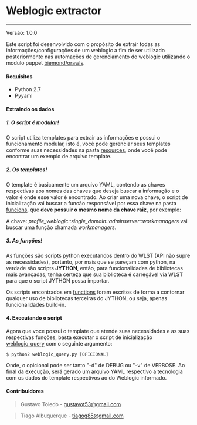 # Weblogic extractor
---
Versão: 1.0.0

Este script foi desenvolvido com o propósito de extrair todas as informações/configurações de um weblogic a fim de ser utilizado posteriormente nas automações de gerenciamento do weblogic utilizando o modulo puppet [biemond/orawls](https://github.com/biemond/biemond-orawls).


#### Requisitos

- Python 2.7
- Pyyaml


#### Extraindo os dados

##### 1. O script é modular!

O script utiliza templates para extrair as informações e possui o funcionamento modular, isto é, você pode gerenciar seus templates conforme suas necessidades na pasta [resources](resources/), onde você pode encontrar um exemplo de arquivo template.

##### 2. Os templates!

O template é basicamente um arquivo YAML, contendo as chaves respectivas aos nomes das chaves que deseja buscar a informação e o valor é onde esse valor é encontrado. Ao criar uma nova chave, o script de inicialização vai buscar a funcão responsável por essa chave na pasta [funcions](funcions/), que **deve possuir o mesmo nome da chave raiz**, por exemplo:

A chave: *profile_weblogic::single_domain::adminserver::workmanagers* vai buscar uma função chamada *workmanagers*.

##### 3. As funções!

As funções são scripts python executandos dentro do WLST (API não supre as necessidades), portanto, por mais que se pareçam com python, na verdade são scripts **JYTHON**, então, para funcionalidades de bibliotecas mais avançadas, tenha certeza que sua biblioteca é carregável via WLST para que o script JYTHON possa importar.

Os scripts encontrados em [functions](functions/) foram escritos de forma a contornar qualquer uso de bibliotecas terceiras do JYTHON, ou seja, apenas funcionalidades build-in.

#### 4. Executando o script

Agora que voce possui o template que atende suas necessidades e as suas respectivas funções, basta executar o script de inicialização [weblogic_query](weblogic_query.py) com o seguinte argumento:

    $ python2 weblogic_query.py [OPICIONAL]

Onde, o opicional pode ser tanto "-d" de DEBUG ou "-v" de VERBOSE.
Ao final da execução, será gerado um arquivo YAML respectivo a tecnologia com os dados do template respectivos ao do Weblogic informado.

#### Contribuidores

> Gustavo Toledo - gustavot53@gmail.com

> Tiago Albuquerque - tiagog85@gmail.com 
